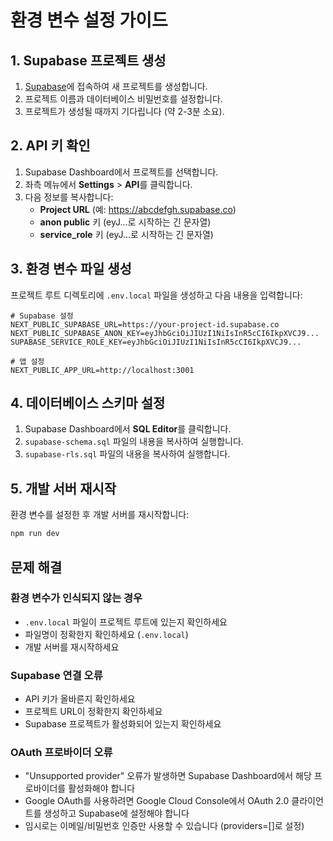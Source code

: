 # 환경 변수 설정 가이드

## 1. Supabase 프로젝트 생성

1. [Supabase](https://supabase.com)에 접속하여 새 프로젝트를 생성합니다.
2. 프로젝트 이름과 데이터베이스 비밀번호를 설정합니다.
3. 프로젝트가 생성될 때까지 기다립니다 (약 2-3분 소요).

## 2. API 키 확인

1. Supabase Dashboard에서 프로젝트를 선택합니다.
2. 좌측 메뉴에서 **Settings** > **API**를 클릭합니다.
3. 다음 정보를 복사합니다:
   - **Project URL** (예: https://abcdefgh.supabase.co)
   - **anon public** 키 (eyJ...로 시작하는 긴 문자열)
   - **service_role** 키 (eyJ...로 시작하는 긴 문자열)

## 3. 환경 변수 파일 생성

프로젝트 루트 디렉토리에 `.env.local` 파일을 생성하고 다음 내용을 입력합니다:

```env
# Supabase 설정
NEXT_PUBLIC_SUPABASE_URL=https://your-project-id.supabase.co
NEXT_PUBLIC_SUPABASE_ANON_KEY=eyJhbGciOiJIUzI1NiIsInR5cCI6IkpXVCJ9...
SUPABASE_SERVICE_ROLE_KEY=eyJhbGciOiJIUzI1NiIsInR5cCI6IkpXVCJ9...

# 앱 설정
NEXT_PUBLIC_APP_URL=http://localhost:3001
```

## 4. 데이터베이스 스키마 설정

1. Supabase Dashboard에서 **SQL Editor**를 클릭합니다.
2. `supabase-schema.sql` 파일의 내용을 복사하여 실행합니다.
3. `supabase-rls.sql` 파일의 내용을 복사하여 실행합니다.

## 5. 개발 서버 재시작

환경 변수를 설정한 후 개발 서버를 재시작합니다:

```bash
npm run dev
```

## 문제 해결

### 환경 변수가 인식되지 않는 경우
- `.env.local` 파일이 프로젝트 루트에 있는지 확인하세요
- 파일명이 정확한지 확인하세요 (`.env.local`)
- 개발 서버를 재시작하세요

### Supabase 연결 오류
- API 키가 올바른지 확인하세요
- 프로젝트 URL이 정확한지 확인하세요
- Supabase 프로젝트가 활성화되어 있는지 확인하세요

### OAuth 프로바이더 오류
- "Unsupported provider" 오류가 발생하면 Supabase Dashboard에서 해당 프로바이더를 활성화해야 합니다
- Google OAuth를 사용하려면 Google Cloud Console에서 OAuth 2.0 클라이언트를 생성하고 Supabase에 설정해야 합니다
- 임시로는 이메일/비밀번호 인증만 사용할 수 있습니다 (providers=[]로 설정)
